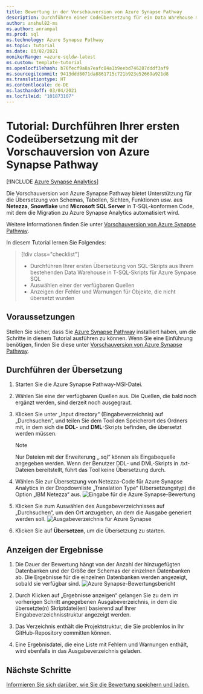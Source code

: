 ```yaml
---
title: Bewertung in der Vorschauversion von Azure Synapse Pathway
description: Durchführen einer Codeübersetzung für ein Data Warehouse mit Azure Synapse Pathway
author: anshul82-ms
ms.author: anrampal
ms.prod: sql
ms.technology: Azure Synapse Pathway
ms.topic: tutorial
ms.date: 03/02/2021
monikerRange: =azure-sqldw-latest
ms.custom: template-tutorial
ms.openlocfilehash: b76fecf9a8a7eafc84a1b9eebd746287dddf3af9
ms.sourcegitcommit: 9413ddd8071da8861715c721b923e52669a921d8
ms.translationtype: HT
ms.contentlocale: de-DE
ms.lasthandoff: 03/04/2021
ms.locfileid: "101873107"
---
```

# <a name="tutorial-to-perform-your-first-code-translation-with-azure-synapse-pathway-preview"></a>Tutorial: Durchführen Ihrer ersten Codeübersetzung mit der Vorschauversion von Azure Synapse Pathway
[!INCLUDE [Azure Synapse Analytics](../../includes/applies-to-version/asa.md)]

Die Vorschauversion von Azure Synapse Pathway bietet Unterstützung für die Übersetzung von Schemas, Tabellen, Sichten, Funktionen usw. aus **Netezza**, **Snowflake** und **Microsoft SQL Server** in T-SQL-konformen Code, mit dem die Migration zu Azure Synapse Analytics automatisiert wird.

Weitere Informationen finden Sie unter [Vorschauversion von Azure Synapse Pathway](azure-synapse-pathway-overview).

In diesem Tutorial lernen Sie Folgendes:

> [!div class="checklist"]
> * Durchführen Ihrer ersten Übersetzung von SQL-Skripts aus Ihrem bestehenden Data Warehouse in T-SQL-Skripts für Azure Synpase SQL 
> * Auswählen einer der verfügbaren Quellen
> * Anzeigen der Fehler und Warnungen für Objekte, die nicht übersetzt wurden

## <a name="prerequisites"></a>Voraussetzungen

Stellen Sie sicher, dass Sie [Azure Synapse Pathway](synapse-pathway-download.md) installiert haben, um die Schritte in diesem Tutorial ausführen zu können. Wenn Sie eine Einführung benötigen, finden Sie diese unter [Vorschauversion von Azure Synapse Pathway](azure-synapse-pathway-overview.md).

## <a name="run-the-translation"></a>Durchführen der Übersetzung

1. Starten Sie die Azure Synapse Pathway-MSI-Datei. 

1. Wählen Sie eine der verfügbaren Quellen aus. Die Quellen, die bald noch ergänzt werden, sind derzeit noch ausgegraut.
1. Klicken Sie unter „Input directory“ (Eingabeverzeichnis) auf „Durchsuchen“, und teilen Sie dem Tool den Speicherort des Ordners mit, in dem sich die **DDL**- und **DML**-Skripts befinden, die übersetzt werden müssen.

    > [!Note]
    > Nur Dateien mit der Erweiterung „.sql“ können als Eingabequelle angegeben werden. Wenn der Benutzer DDL- und DML-Skripts in .txt-Dateien bereitstellt, führt das Tool keine Übersetzung durch.

1. Wählen Sie zur Übersetzung von Netezza-Code für Azure Synapse Analytics in der Dropdownliste „Translation Type“ (Übersetzungstyp) die Option „IBM Netezza“ aus.
  ![Eingabe für die Azure Synapse-Bewertung](./media/perform-assessment/assessment-input.png)

1. Klicken Sie zum Auswählen des Ausgabeverzeichnisses auf „Durchsuchen“, um den Ort anzugeben, an dem die Ausgabe generiert werden soll.
 ![Ausgabeverzeichnis für Azure Synapse](./media/perform-assessment/output-directory.png)

1. Klicken Sie auf **Übersetzen**, um die Übersetzung zu starten.

## <a name="view-results"></a>Anzeigen der Ergebnisse

1. Die Dauer der Bewertung hängt von der Anzahl der hinzugefügten Datenbanken und der Größe der Schemas der einzelnen Datenbanken ab. Die Ergebnisse für die einzelnen Datenbanken werden angezeigt, sobald sie verfügbar sind.
 ![Azure Synapse-Bewertungsbericht](./media/perform-assessment/assessment-report.png)

1. Durch Klicken auf „Ergebnisse anzeigen“ gelangen Sie zu dem im vorherigen Schritt angegebenen Ausgabeverzeichnis, in dem die übersetzte(n) Skriptdatei(en) basierend auf Ihrer Eingabeverzeichnisstruktur angezeigt werden.

1. Das Verzeichnis enthält die Projektstruktur, die Sie problemlos in Ihr GitHub-Repository committen können.
  
1. Eine Ergebnisdatei, die eine Liste mit Fehlern und Warnungen enthält, wird ebenfalls in das Ausgabeverzeichnis geladen.

## <a name="next-steps"></a>Nächste Schritte

[Informieren Sie sich darüber, wie Sie die Bewertung speichern und laden.](tutorial-save-load-assessment.md)

